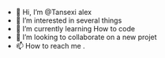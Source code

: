 - 👋 Hi, I’m @Tansexi alex
- 👀 I’m interested in several things
- 🌱 I’m currently learning How to code
- 💞️ I’m looking to collaborate on a new projet
- 📫 How to reach me .

<!---
Tansexi/Tansexi is a ✨ special ✨ repository because its `README.md` (this file) appears on your GitHub profile.
You can click the Preview link to take a look at your changes.
--->
